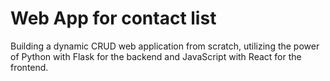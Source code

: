# Web App for contact list

Building a dynamic CRUD web application from scratch, utilizing the power of Python with Flask for the backend and JavaScript with React for the frontend.
